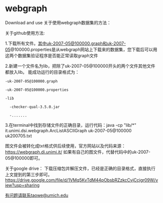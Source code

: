 # webgraph
Download and use
关于使用webgraph数据集的方法：

关于github使用方法:

1.下载所有文件。其中uk-2007-05@100000.graph和uk-2007-05@100000.properties是从webgraph网站上下载来的数据集，您下载后可以用这两个数据集验证程序是否能正常读取graph文件

2.新建一个文件名为lib，把除了uk-2007-05@100000开头的两个文件其他文件都放入lib。
  能成功运行的目录格式为：
  
    -uk-2007-05@100000.graph
    
    -uk-2007-05@100000.properties
    
    -lib
    
      -checker-qual-3.5.0.jar
      
      -.......
      
 3.在terminal中找到存储文件的正确目录，运行代码：java -cp "lib/*" it.unimi.dsi.webgraph.ArcListASCIIGraph uk-2007-05@100000 uk200705.txt
 
  图文件会被转化成txt格式供后续使用，官方网站以及代码来源：https://webgraph.di.unimi.it/
  如果有自己的图文件，代替代码中的uk-2007-05@100000即可。
  
  关于google drive：
  下载压缩包并解压文件，已经是正确的目录格式，直接执行上文提到的第三步即可。
  https://drive.google.com/file/d/1VMq5KvTdM44pObsbRZzkcCvjCcjgr09W/view?usp=sharing

  
  有问题请联系taowe@umich.edu
